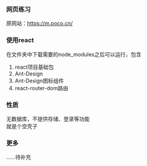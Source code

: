 ### 网页练习
原网站：https://m.poco.cn/

### 使用react
在文件夹中下载需要的node_modules之后可以运行，包含
1. react项目基础包
2. Ant-Design
3. Ant-Design图标组件
4. react-router-dom路由

### 性质
无数据库，不提供存储、登录等功能<br/>
就是个空壳子
### 更多
……待补充
